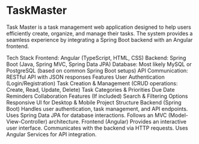 # TaskMaster

Task Master is a task management web application designed to help users efficiently create, organize, and manage their tasks. The system provides a seamless experience by integrating a Spring Boot backend with an Angular frontend.

Tech Stack
Frontend: Angular (TypeScript, HTML, CSS)
Backend: Spring Boot (Java, Spring MVC, Spring Data JPA)
Database: Most likely MySQL or PostgreSQL (based on common Spring Boot setups)
API Communication: RESTful API with JSON responses
Features
User Authentication (Login/Registration)
Task Creation & Management (CRUD operations: Create, Read, Update, Delete)
Task Categories & Priorities
Due Date Reminders
Collaboration Features (If included)
Search & Filtering Options
Responsive UI for Desktop & Mobile
Project Structure
Backend (Spring Boot)
Handles user authentication, task management, and API endpoints.
Uses Spring Data JPA for database interactions.
Follows an MVC (Model-View-Controller) architecture.
Frontend (Angular)
Provides an interactive user interface.
Communicates with the backend via HTTP requests.
Uses Angular Services for API integration.

